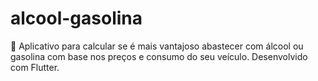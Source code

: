 # alcool-gasolina
🚗 Aplicativo para calcular se é mais vantajoso abastecer com álcool ou gasolina com base nos preços e consumo do seu veículo. Desenvolvido com Flutter.
